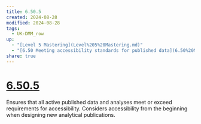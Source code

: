 ```yaml
---
title: 6.50.5
created: 2024-08-28
modified: 2024-08-28
tags:
  - UK-DMM_row
up:
  - "[Level 5 Mastering](Level%205%20Mastering.md)"
  - "[6.50 Meeting accessibility standards for published data](6.50%20Meeting%20accessibility%20standards%20for%20published%20data.md)"
share: true
---
```

# [6.50.5](6.50.5.md)

Ensures that all active published data and analyses meet or exceed requirements for accessibility. Considers accessibility from the beginning when designing new analytical publications.
